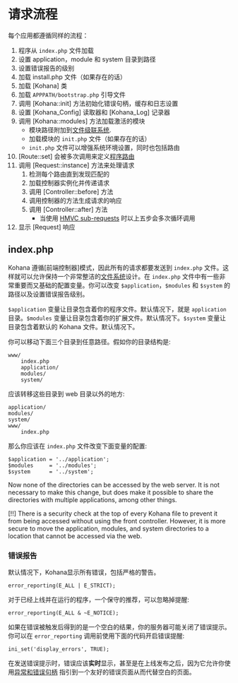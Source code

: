 # 请求流程

每个应用都遵循同样的流程：

1. 程序从 `index.php` 文件加载
2. 设置 application，module 和 system 目录到路径
3. 设置错误报告的级别
4. 加载 install.php 文件（如果存在的话）
5. 加载 [Kohana] 类
6. 加载 `APPPATH/bootstrap.php` 引导文件
7. 调用 [Kohana::init] 方法初始化错误句柄，缓存和日志设置
8. 设置 [Kohana_Config] 读取器和 [Kohana_Log] 记录器
9. 调用 [Kohana::modules] 方法加载激活的模块
    * 模块路径附加到[文件级联系统](about.filesystem).
    * 加载模块的 `init.php` 文件（如果存在的话）
    * `init.php` 文件可以增强系统环境设置，同时也包括路由
10. [Route::set] 会被多次调用来定义[程序路由](using.routing)
11. 调用 [Request::instance] 方法来处理请求
    1. 检测每个路由直到发现匹配的
    2. 加载控制器实例化并传递请求
    3. 调用 [Controller::before] 方法
    4. 调用控制器的方法生成请求的响应
    5. 调用 [Controller::after] 方法
        * 当使用 [HMVC sub-requests](about.mvc) 时以上五步会多次循环调用
12. 显示 [Request] 响应

## index.php

Kohana 遵循[前端控制器]模式，因此所有的请求都要发送到 `index.php` 文件。这样就可以允许保持一个非常整洁的[文件系统](about.filesystem)设计。在 `index.php` 文件中有一些非常重要而又基础的配置变量。你可以改变 `$application`，`$modules` 和 `$system` 的路径以及设置错误报告级别。

`$application` 变量让目录包含着你的程序文件。默认情况下，就是 `application` 目录。`$modules` 变量让目录包含着你的扩展文件。默认情况下。`$system` 变量让目录包含着默认的 Kohana 文件。默认情况下。

你可以移动下面三个目录到任意路径。假如你的目录结构是:

    www/
        index.php
        application/
        modules/
        system/

应该转移这些目录到 web 目录以外的地方:

    application/
    modules/
    system/
    www/
        index.php

那么你应该在 `index.php` 文件改变下面变量的配置:

    $application = '../application';
    $modules     = '../modules';
    $system      = '../system';

Now none of the directories can be accessed by the web server. It is not necessary to make this change, but does make it possible to share the directories with multiple applications, among other things.

[!!] There is a security check at the top of every Kohana file to prevent it from being accessed without using the front controller. However, it is more secure to move the application, modules, and system directories to a location that cannot be accessed via the web.

### 错误报告

默认情况下，Kohana显示所有错误，包括严格的警告。

    error_reporting(E_ALL | E_STRICT);

对于已经上线并在运行的程序，一个保守的推荐，可以忽略掉提醒:

    error_reporting(E_ALL & ~E_NOTICE);

如果在错误被触发后得到的是一个空白的结果，你的服务器可能关闭了错误提示。你可以在 `error_reporting` 调用前使用下面的代码开启错误提醒:

    ini_set('display_errors', TRUE);

在发送错误提示时，错误应该**实时**显示，甚至是在上线发布之后，因为它允许你使用[异常和错误句柄](debugging.errors) 指引到一个友好的错误页面从而代替空白的页面。
